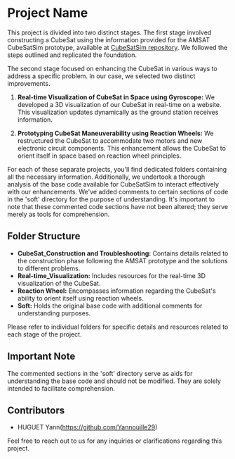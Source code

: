 # Project Name

This project is divided into two distinct stages. The first stage involved constructing a CubeSat using the information provided for the AMSAT CubeSatSim prototype, available at [CubeSatSim repository](https://github.com/alanbjohnston/CubeSatSim.git). We followed the steps outlined and replicated the foundation.

The second stage focused on enhancing the CubeSat in various ways to address a specific problem. In our case, we selected two distinct improvements. 

1. **Real-time Visualization of CubeSat in Space using Gyroscope:**
   We developed a 3D visualization of our CubeSat in real-time on a website. This visualization updates dynamically as the ground station receives information.

2. **Prototyping CubeSat Maneuverability using Reaction Wheels:**
   We restructured the CubeSat to accommodate two motors and new electronic circuit components. This enhancement allows the CubeSat to orient itself in space based on reaction wheel principles.

For each of these separate projects, you'll find dedicated folders containing all the necessary information. Additionally, we undertook a thorough analysis of the base code available for CubeSatSim to interact effectively with our enhancements. We've added comments to certain sections of code in the 'soft' directory for the purpose of understanding. It's important to note that these commented code sections have not been altered; they serve merely as tools for comprehension.

## Folder Structure

- **CubeSat_Construction and Troubleshooting:** Contains details related to the construction phase following the AMSAT prototype and the solutions to different problems.
- **Real-time_Visualization:** Includes resources for the real-time 3D visualization of the CubeSat.
- **Reaction Wheel:** Encompasses information regarding the CubeSat's ability to orient itself using reaction wheels.
- **Soft:** Holds the original base code with additional comments for understanding purposes.

Please refer to individual folders for specific details and resources related to each stage of the project.

## Important Note

The commented sections in the 'soft' directory serve as aids for understanding the base code and should not be modified. They are solely intended to facilitate comprehension.

## Contributors

- HUGUET Yann(https://github.com/Yannouille29)

Feel free to reach out to us for any inquiries or clarifications regarding this project.
